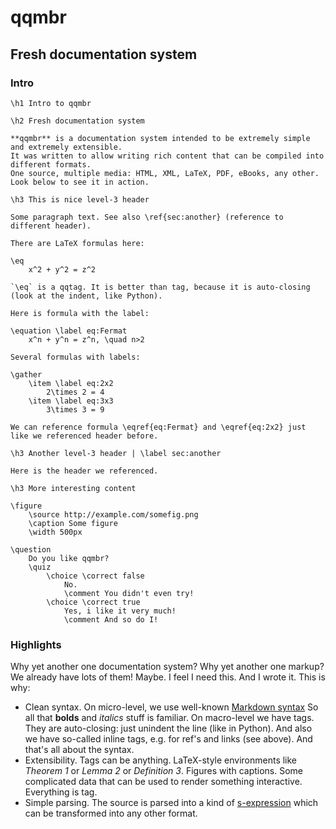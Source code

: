 # qqmbr
## Fresh documentation system

### Intro

    \h1 Intro to qqmbr
    
    \h2 Fresh documentation system
    
    **qqmbr** is a documentation system intended to be extremely simple and extremely extensible. 
    It was written to allow writing rich content that can be compiled into different formats.
    One source, multiple media: HTML, XML, LaTeX, PDF, eBooks, any other. Look below to see it in action.
    
    \h3 This is nice level-3 header
    
    Some paragraph text. See also \ref{sec:another} (reference to different header).
    
    There are LaTeX formulas here:
    
    \eq
        x^2 + y^2 = z^2
    
    `\eq` is a qqtag. It is better than tag, because it is auto-closing (look at the indent, like Python).
    
    Here is formula with the label:
    
    \equation \label eq:Fermat
        x^n + y^n = z^n, \quad n>2
        
    Several formulas with labels:
    
    \gather
        \item \label eq:2x2
            2\times 2 = 4
        \item \label eq:3x3
            3\times 3 = 9
    
    We can reference formula \eqref{eq:Fermat} and \eqref{eq:2x2} just like we referenced header before.
    
    \h3 Another level-3 header | \label sec:another
    
    Here is the header we referenced.
    
    \h3 More interesting content
    
    \figure
        \source http://example.com/somefig.png
        \caption Some figure
        \width 500px
    
    \question
        Do you like qqmbr?
        \quiz
            \choice \correct false
                No.
                \comment You didn't even try!
            \choice \correct true
                Yes, i like it very much!
                \comment And so do I!


### Highlights

Why yet another one documentation system? Why yet another one markup? We already have lots of them!
Maybe. I feel I need this. And I wrote it. This is why:

- Clean syntax. On micro-level, we use well-known [Markdown syntax](https://daringfireball.net/projects/markdown/)
So all that **bolds** and _italics_ stuff is familiar.
On macro-level we have tags. They are auto-closing: just unindent the line (like in Python). 
And also we have so-called inline tags, e.g. for ref's and links (see above). And that's all about the syntax.
- Extensibility. Tags can be anything. LaTeX-style environments like *Theorem 1* or *Lemma 2* or *Definition 3*.
Figures with captions. Some complicated data that can be used to render something interactive. Everything is tag.
- Simple parsing. The source is parsed into a kind of [s-expression](https://en.wikipedia.org/wiki/S-expression) 
which can be transformed into any other format.
